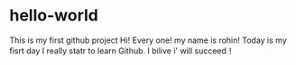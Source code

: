 # hello-world
This is my first github project
Hi! Every one!
my name is rohin!
Today is my fisrt day I really statr to learn Github.
I bilive i' will succeed！
